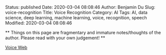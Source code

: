 Status: published
Date: 2020-03-04 08:08:46
Author: Benjamin Du
Slug: voice-recognition
Title: Voice Recognition
Category: AI
Tags: AI, data science, deep learning, machine learning, voice, recognition, speech
Modified: 2020-03-04 08:08:46

**
Things on this page are fragmentary and immature notes/thoughts of the author.
Please read with your own judgement!
**


[Voice Web](https://voice.mozilla.org/en)